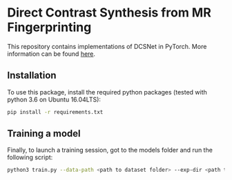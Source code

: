 # Direct Contrast Synthesis from MR Fingerprinting
This repository contains implementations of DCSNet in PyTorch. More information can be found [here](https://profs.etsmtl.ca/hlombaert/public/medneurips2019/107_CameraReadySubmission_NeurIPS_2019_DCS_CR.pdf).

## Installation
To use this package, install the required python packages (tested with python 3.6 on Ubuntu 16.04LTS):

```bash
pip install -r requirements.txt
```
## Training a model

Finally, to launch a training session, got to the models folder and run the following script:

```bash
python3 train.py --data-path <path to dataset folder> --exp-dir <path to summary folder> --device-num 0
```
